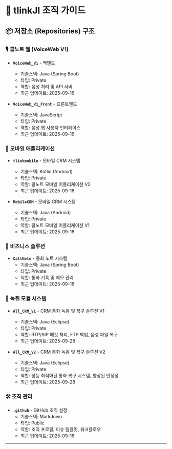# 🏢 tlinkJI 조직 가이드

## 📦 저장소 (Repositories) 구조

### 🎙️ 콜노트 웹 (VoiceWeb V1)
- **`VoiceWeb_V1`** - 백엔드 
  - 기술스택: Java (Spring Boot)
  - 타입: Private
  - 역할: 음성 처리 및 API 서버
  - 최근 업데이트: 2025-09-16

- **`VoiceWeb_V1_Front`** - 프론트엔드
  - 기술스택: JavaScript
  - 타입: Private
  - 역할: 음성 웹 사용자 인터페이스
  - 최근 업데이트: 2025-09-16

### 📱 모바일 애플리케이션
- **`tlinkmobile`** - 모바일 CRM 시스템
  - 기술스택: Kotlin (Android)
  - 타입: Private
  - 역할: 콜노트 모바일 어플리케이션 V2
  - 최근 업데이트: 2025-09-16
    
- **`MobileCRM`** - 모바일 CRM 시스템
  - 기술스택: Java (Android)
  - 타입: Private
  - 역할: 콜노트 모바일 어플리케이션 V1
  - 최근 업데이트: 2025-09-16

### 💼 비즈니스 솔루션
- **`CallNote`** - 통화 노트 시스템
  - 기술스택: Java (Spring Boot)
  - 타입: Private
  - 역할: 통화 기록 및 메모 관리
  - 최근 업데이트: 2025-09-16

### 🔄 녹취 모듈 시스템
- **`All_CRM_V1`** - CRM 통화 녹음 및 복구 솔루션 V1
  - 기술스택: Java (Eclipse)
  - 타입: Private
  - 역할: RTP/SIP 패킷 처리, FTP 백업, 음성 파일 복구
  - 최근 업데이트: 2025-09-28

- **`All_CRM_V2`** - CRM 통화 녹음 및 복구 솔루션 V2
  - 기술스택: Java (Eclipse)
  - 타입: Private
  - 역할: 성능 최적화된 통화 복구 시스템, 향상된 안정성
  - 최근 업데이트: 2025-09-28

### 🛠️ 조직 관리
- **`.github`** - GitHub 조직 설정
  - 기술스택: Markdown
  - 타입: Public
  - 역할: 조직 프로필, 이슈 템플릿, 워크플로우
  - 최근 업데이트: 2025-09-16

---
